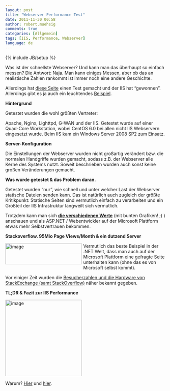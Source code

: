 ```yaml
---
layout: post
title: "Webserver Performance Test"
date: 2011-11-30 00:58
author: robert.muehsig
comments: true
categories: [Allgemein]
tags: [IIS, Performance, Webserver]
language: de
---
```

{% include JB/setup %}
<p>Was ist der schnellste Webserver? Und kann man das überhaupt so einfach messen? Die Antwort: Naja. Man kann einiges Messen, aber ob das an realistische Zahlen rankommt ist immer noch eine andere Geschichte.</p> <p>Allerdings hat <a href="http://www.webperformance.com/load-testing/blog/2011/11/what-is-the-fastest-webserver/">diese Seite</a> einen Test gemacht und der IIS hat “gewonnen”. Allerdings gibt es ja auch ein leuchtendes <a href="http://highscalability.com/blog/2011/3/3/stack-overflow-architecture-update-now-at-95-million-page-vi.html">Beispiel</a>.</p> <p><strong>Hintergrund</strong></p> <p>Getestet wurden die wohl größten Vertreter:</p> <p>Apache, Nginx, Lighttpd, G-WAN und der IIS. Getestet wurde auf einer Quad-Core Workstation, wobei CentOS 6.0 bei allen nicht IIS Webservern eingesetzt wurde. Beim IIS kam ein Windows Server 2008 SP2 zum Einsatz.</p> <p><strong>Server-Konfiguration</strong></p> <p>Die Einstellungen der Webserver wurden nicht großartig verändert bzw. die normalen Handgriffe wurden gemacht, sodass z.B. der Webserver alle Kerne des Systems nutzt. Soweit beschrieben wurden auch sonst keine großen Veränderungen gemacht.</p> <p><strong>Was wurde getestet &amp; das Problem daran.</strong></p> <p>Getestet wurden “nur”, wie schnell und unter welcher Last der Webserver statische Dateien senden kann. Das ist natürlich auch zugleich der größte Kritikpunkt: Statische Seiten sind vermutlich einfach zu verarbeiten und ein Großteil der IIS Infrastruktur langweilt sich vermutlich.</p> <p>Trotzdem kann man sich <a href="http://www.webperformance.com/load-testing/blog/2011/11/what-is-the-fastest-webserver/"><strong>die verschiedenen Werte</strong></a> (mit bunten Grafiken! ;) ) anschauen und als ASP.NET / Webentwickler auf der Microsoft Plattform etwas mehr Selbstvertrauen bekommen.</p> <p><strong>Stackoverflow. 95Mio Page Views/Month &amp; ein dutzend Server</strong></p> <p><a href="{{BASE_PATH}}/assets/wp-images/image1419.png"><img style="background-image: none; border-bottom: 0px; border-left: 0px; margin: 0px 5px 5px 0px; padding-left: 0px; padding-right: 0px; display: inline; float: left; border-top: 0px; border-right: 0px; padding-top: 0px" title="image" border="0" alt="image" align="left" src="{{BASE_PATH}}/assets/wp-images/image_thumb597.png" width="240" height="66"></a></p> <p>Vermutlich das beste Beispiel in der .NET Welt, dass man auch auf der Microsoft Plattform eine gefragte Seite unterhalten kann (ohne das es von Microsoft selbst kommt). </p> <p>Vor einiger Zeit wurden die <a href="http://highscalability.com/blog/2011/3/3/stack-overflow-architecture-update-now-at-95-million-page-vi.html">Besucherzahlen und die Hardware von StackExchange (samt StackOverflow)</a> näher bekannt gegeben. </p> <p><strong>TL;DR &amp; Fazit zur IIS Performance</strong></p> <p><a href="{{BASE_PATH}}/assets/wp-images/image1420.png"><img style="background-image: none; border-bottom: 0px; border-left: 0px; padding-left: 0px; padding-right: 0px; display: inline; border-top: 0px; border-right: 0px; padding-top: 0px" title="image" border="0" alt="image" src="{{BASE_PATH}}/assets/wp-images/image_thumb598.png" width="240" height="240"></a></p> <p>Warum? <a href="http://www.webperformance.com/load-testing/blog/2011/11/what-is-the-fastest-webserver/">Hier</a> und <a href="http://highscalability.com/blog/2011/3/3/stack-overflow-architecture-update-now-at-95-million-page-vi.html">hier</a>. </p>

